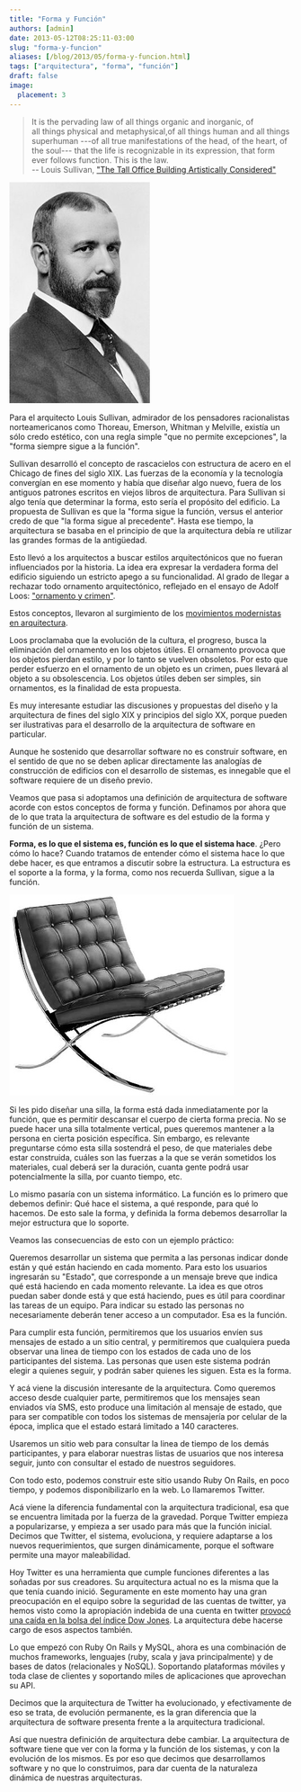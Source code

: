 ```yaml
---
title: "Forma y Función"
authors: [admin]
date: 2013-05-12T08:25:11-03:00
slug: "forma-y-funcion"
aliases: [/blog/2013/05/forma-y-funcion.html]
tags: ["arquitectura", "forma", "función"]
draft: false
image:
  placement: 3
---
```


> It is the pervading
law of all things organic and inorganic, of\
all things physical and metaphysical,of all things human and all things
superhuman ---of all true manifestations of the head, of the heart, of
the soul--- that the life is recognizable in its expression, that form
ever follows function. This is the law.\
> -- Louis Sullivan, ["The Tall Office Building Artistically Considered"](http://es.scribd.com/doc/104764188/Louis-Sullivan-The-Tall-Office-Building-Artistically-Considered)

![](sullivan.jpg)

Para el arquitecto Louis Sullivan, admirador de los pensadores
racionalistas norteamericanos como Thoreau, Emerson, Whitman y Melville,
existía un sólo credo estético, con una regla simple "que no permite
excepciones", la "forma siempre sigue a la función".

Sullivan desarrolló el concepto de rascacielos con estructura de acero
en el Chicago de fines del siglo XIX. Las fuerzas de la economía y la
tecnología convergían en ese momento y había que diseñar algo nuevo,
fuera de los antiguos patrones escritos en viejos libros de
arquitectura. Para Sullivan si algo tenía que determinar la forma, esto
sería el propósito del edificio. La propuesta de Sullivan es que la
"forma sigue la función, versus el anterior credo de que "la forma
sigue al precedente". Hasta ese tiempo, la arquitectura se basaba en el
principio de que la arquitectura debía re utilizar las grandes formas de
la antigüedad.

Esto llevó a los arquitectos a buscar estilos arquitectónicos que no
fueran influenciados por la historia. La idea era expresar la verdadera
forma del edificio siguiendo un estricto apego a su funcionalidad. Al
grado de llegar a rechazar todo ornamento arquitectónico, reflejado en
el ensayo de Adolf Loos: ["ornamento y crimen"](http://en.wikipedia.org/wiki/Ornament_and_Crime).

Estos conceptos, llevaron al surgimiento de los 
[movimientos modernistas en arquitectura](http://en.wikipedia.org/wiki/Modern_architecture).

Loos proclamaba que la evolución de la cultura, el progreso, busca la
eliminación del ornamento en los objetos útiles. El ornamento provoca
que los objetos pierdan estilo, y por lo tanto se vuelven obsoletos. Por
esto que perder esfuerzo en el ornamento de un objeto es un crimen, pues
llevará al objeto a su obsolescencia. Los objetos útiles deben ser
simples, sin ornamentos, es la finalidad de esta propuesta.

Es muy interesante estudiar las discusiones y propuestas del diseño y la
arquitectura de fines del siglo XIX y principios del siglo XX, porque
pueden ser ilustrativas para el desarrollo de la arquitectura de
software en particular.

Aunque he sostenido que desarrollar software no es construir software,
en el sentido de que no se deben aplicar directamente las analogías de
construcción de edificios con el desarrollo de sistemas, es innegable
que el software requiere de un diseño previo.

Veamos que pasa si adoptamos una definición de arquitectura de software
acorde con estos conceptos de forma y función. Definamos por ahora que
de lo que trata la arquitectura de software es del estudio de la forma y
función de un sistema.

**Forma, es lo que el sistema es, función es lo que el sistema hace**.
¿Pero cómo lo hace? Cuando tratamos de entender cómo el sistema hace lo
que debe hacer, es que entramos a discutir sobre la estructura. La
estructura es el soporte a la forma, y la forma, como nos recuerda
Sullivan, sigue a la función.

![](silla-barcelona.jpg)

Si les pido diseñar una silla, la forma está dada inmediatamente por la
función, que es permitir descansar el cuerpo de cierta forma precia. No
se puede hacer una silla totalmente vertical, pues queremos mantener a
la persona en cierta posición específica. Sin embargo, es relevante
preguntarse cómo esta silla sostendrá el peso, de que materiales debe
estar construida, cuáles son las fuerzas a la que se verán sometidos los
materiales, cual deberá ser la duración, cuanta gente podrá usar
potencialmente la silla, por cuanto tiempo, etc.

Lo mismo pasaría con un sistema informático. La función es lo primero
que debemos definir: Qué hace el sistema, a qué responde, para qué lo
hacemos. De esto sale la forma, y definida la forma debemos desarrollar
la mejor estructura que lo soporte.

Veamos las consecuencias de esto con un ejemplo práctico:

Queremos desarrollar un sistema que permita a las personas indicar donde
están y qué están haciendo en cada momento. Para esto los usuarios
ingresarán su "Estado", que corresponde a un mensaje breve que indica
qué está haciendo en cada momento relevante. La idea es que otros puedan
saber donde está y que está haciendo, pues es útil para coordinar las
tareas de un equipo. Para indicar su estado las personas no
necesariamente deberán tener acceso a un computador. Esa es la función.

Para cumplir esta función, permitiremos que los usuarios envíen sus
mensajes de estado a un sitio central, y permitiremos que cualquiera
pueda observar una linea de tiempo con los estados de cada uno de los
participantes del sistema. Las personas que usen este sistema podrán
elegir a quienes seguir, y podrán saber quienes les siguen. Esta es la
forma.

Y acá viene la discusión interesante de la arquitectura. Como queremos
acceso desde cualquier parte, permitiremos que los mensajes sean
enviados vía SMS, esto produce una limitación al mensaje de estado, que
para ser compatible con todos los sistemas de mensajería por celular de
la época, implica que el estado estará limitado a 140 caracteres.

Usaremos un sitio web para consultar la linea de tiempo de los demás
participantes, y para elaborar nuestras listas de usuarios que nos
interesa seguir, junto con consultar el estado de nuestros seguidores.

Con todo esto, podemos construir este sitio usando Ruby On Rails, en
poco tiempo, y podemos disponibilizarlo en la web. Lo llamaremos
Twitter.

Acá viene la diferencia fundamental con la arquitectura tradicional, esa
que se encuentra limitada por la fuerza de la gravedad. Porque Twitter
empieza a popularizarse, y empieza a ser usado para más que la función
inicial. Decimos que Twitter, el sistema, evoluciona, y requiere
adaptarse a los nuevos requerimientos, que surgen dinámicamente, porque
el software permite una mayor maleabilidad.

Hoy Twitter es una herramienta que cumple funciones diferentes a las
soñadas por sus creadores. Su arquitectura actual no es la misma que la
que tenía cuando inició. Seguramente en este momento hay una gran
preocupación en el equipo sobre la seguridad de las cuentas de twitter,
ya hemos visto como la apropiación indebida de una cuenta en twitter
[provocó una caída en la bolsa del índice Dow Jones](http://bigstory.ap.org/article/hackers-compromise-ap-twitter-account).
La arquitectura debe hacerse cargo de esos aspectos también.

Lo que empezó con Ruby On Rails y MySQL, ahora es una combinación de
muchos frameworks, lenguajes (ruby, scala y java principalmente) y de
bases de datos (relacionales y NoSQL). Soportando plataformas móviles y
toda clase de clientes y soportando miles de aplicaciones que aprovechan
su API.

Decimos que la arquitectura de Twitter ha evolucionado, y efectivamente
de eso se trata, de evolución permanente, es la gran diferencia que la
arquitectura de software presenta frente a la arquitectura tradicional.

Así que nuestra definición de arquitectura debe cambiar. La arquitectura
de software tiene que ver con la forma y la función de los sistemas, y
con la evolución de los mismos. Es por eso que decimos que desarrollamos
software y no que lo construimos, para dar cuenta de la naturaleza
dinámica de nuestras arquitecturas.

